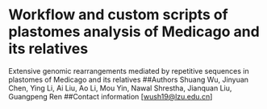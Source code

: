 # Workflow and custom scripts of plastomes analysis of Medicago and its relatives
Extensive genomic rearrangements mediated by repetitive sequences in plastomes of Medicago and its relatives
##Authors
Shuang Wu, Jinyuan Chen, Ying Li, Ai Liu, Ao Li, Mou Yin, Nawal Shrestha, Jianquan Liu, Guangpeng Ren
##Contact information
[wush19@lzu.edu.cn]
